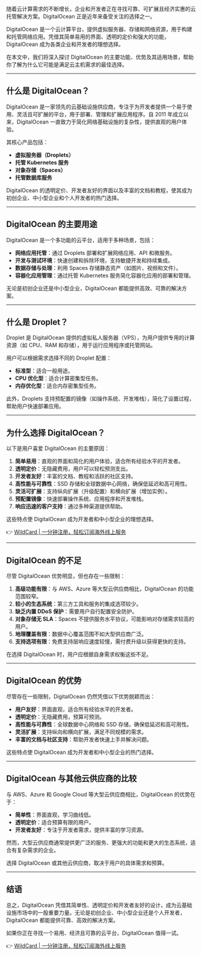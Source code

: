 随着云计算需求的不断增长，企业和开发者正在寻找可靠、可扩展且经济实惠的云托管解决方案。DigitalOcean 正是近年来备受关注的选择之一。

DigitalOcean 是一个云计算平台，提供虚拟服务器、存储和网络资源，用于构建和托管网络应用。凭借其简单易用的界面、透明的定价和强大的功能，DigitalOcean 成为各类企业和开发者的理想选择。

在本文中，我们将深入探讨 DigitalOcean 的主要功能、优势及其适用场景，帮助你了解为什么它可能是满足云主机需求的最佳选择。

---

## 什么是 DigitalOcean？

DigitalOcean 是一家领先的云基础设施供应商，专注于为开发者提供一个易于使用、灵活且可扩展的平台，用于部署、管理和扩展应用程序。自 2011 年成立以来，DigitalOcean 一直致力于简化网络基础设施的复杂性，提供直观的用户体验。

其核心产品包括：
- **虚拟服务器（Droplets）**
- **托管 Kubernetes 服务**
- **对象存储（Spaces）**
- **托管数据库服务**

DigitalOcean 的透明定价、开发者友好的界面以及丰富的文档和教程，使其成为初创企业、中小型企业和个人开发者的热门选择。

---

## DigitalOcean 的主要用途

DigitalOcean 是一个多功能的云平台，适用于多种场景，包括：
- **网络应用托管**：通过 Droplets 部署和扩展网络应用、API 和微服务。
- **开发与测试环境**：快速创建和拆除环境，支持敏捷开发和持续集成。
- **数据存储与处理**：利用 Spaces 存储静态资产（如图片、视频和文件）。
- **容器化应用管理**：通过托管 Kubernetes 服务简化容器化应用的部署和管理。

无论是初创企业还是中小型企业，DigitalOcean 都能提供高效、可靠的解决方案。

---

## 什么是 Droplet？

Droplet 是 DigitalOcean 提供的虚拟私人服务器（VPS），为用户提供专用的计算资源（如 CPU、RAM 和存储），用于运行应用程序或托管网站。

用户可以根据需求选择不同的 Droplet 配置：
- **标准型**：适合一般用途。
- **CPU 优化型**：适合计算密集型任务。
- **内存优化型**：适合内存密集型任务。

此外，Droplets 支持预配置的镜像（如操作系统、开发堆栈），简化了设置过程，帮助用户快速部署应用。

---

## 为什么选择 DigitalOcean？

以下是用户喜爱 DigitalOcean 的主要原因：

1. **简单易用**：直观的界面和简化的用户体验，适合所有经验水平的开发者。
2. **透明定价**：无隐藏费用，用户可以轻松预测支出。
3. **开发者友好**：丰富的文档、教程和活跃的社区支持。
4. **高性能与可靠性**：SSD 存储和全球数据中心网络，确保低延迟和高可用性。
5. **灵活可扩展**：支持纵向扩展（升级配置）和横向扩展（增加实例）。
6. **预配置镜像**：快速部署操作系统、应用程序和开发堆栈。
7. **响应迅速的客户支持**：通过多种渠道提供帮助。

这些特点使 DigitalOcean 成为开发者和中小型企业的理想选择。

👉 [WildCard | 一分钟注册，轻松订阅海外线上服务](https://bit.ly/bewildcard)

---

## DigitalOcean 的不足

尽管 DigitalOcean 优势明显，但也存在一些限制：

1. **高级功能有限**：与 AWS、Azure 等大型云供应商相比，DigitalOcean 的功能范围较窄。
2. **较小的生态系统**：第三方工具和服务的集成选项较少。
3. **缺乏内置 DDoS 保护**：需要用户自行配置安全防护。
4. **对象存储无 SLA**：Spaces 不提供服务水平协议，可能影响对存储需求较高的用户。
5. **地理覆盖有限**：数据中心覆盖范围不如大型供应商广泛。
6. **支持选项有限**：免费支持层响应速度较慢，需付费升级以获得更快的支持。

在选择 DigitalOcean 时，用户应根据自身需求权衡这些不足。

---

## DigitalOcean 的优势

尽管存在一些限制，DigitalOcean 仍然凭借以下优势脱颖而出：

- **用户友好**：界面直观，适合所有经验水平的开发者。
- **透明定价**：无隐藏费用，预算可预测。
- **高性能与可靠性**：全球数据中心网络和 SSD 存储，确保低延迟和高可用性。
- **灵活扩展**：支持纵向和横向扩展，满足不同规模的需求。
- **丰富的文档与社区支持**：帮助开发者快速上手并解决问题。

这些特点使 DigitalOcean 成为开发者和中小型企业的热门选择。

---

## DigitalOcean 与其他云供应商的比较

与 AWS、Azure 和 Google Cloud 等大型云供应商相比，DigitalOcean 的优势在于：
- **简单性**：界面直观，学习曲线低。
- **透明定价**：适合预算有限的用户。
- **开发者友好**：专注于开发者需求，提供丰富的学习资源。

然而，大型云供应商通常提供更广泛的服务、更强大的功能和更大的生态系统，适合有复杂需求的企业。

选择 DigitalOcean 或其他云供应商，取决于用户的具体需求和预算。

---

## 结语

总之，DigitalOcean 凭借其简单性、透明定价和开发者友好的设计，成为云基础设施市场中的一股重要力量。无论是初创企业、中小型企业还是个人开发者，DigitalOcean 都能提供可靠、高效的解决方案。

如果你正在寻找一个易用、经济且可靠的云平台，DigitalOcean 值得一试。

👉 [WildCard | 一分钟注册，轻松订阅海外线上服务](https://bit.ly/bewildcard)